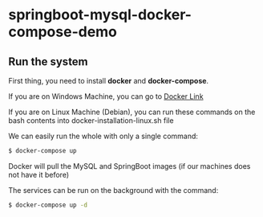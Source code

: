 # springboot-mysql-docker-compose-demo

## Run the system
First thing, you need to install **docker** and **docker-compose**.

If you are on Windows Machine, you can go to [Docker Link](https://www.docker.com/products/docker-desktop)

If you are on Linux Machine (Debian), you can run these commands on the bash contents into docker-installation-linux.sh file

We can easily run the whole with only a single command:
```bash
$ docker-compose up
```

Docker will pull the MySQL and SpringBoot images (if our machines does not have it before)

The services can be run on the background with the command:
```bash
$ docker-compose up -d
```
